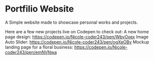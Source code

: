 # Portfilio Website
A Simple website made to showcase personal works and projects.

Here are a  few new projects live on Codepen to check out:
A new home page design: https://codepen.io/Nicole-coder243/pen/WbvOxex
Image Auto Slider: https://codepen.io/Nicole-coder243/pen/ogXeOBv
Mockup landing page for a floral business: https://codepen.io/Nicole-coder243/pen/emNVNwa
